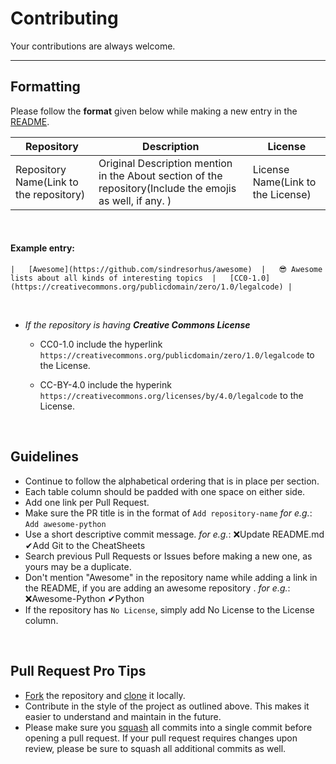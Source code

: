 # Contributing
Your contributions are always welcome.

----

## Formatting

Please follow the **format** given below while making a new entry in the [README](https://github.com/PawelBorkar/awesome-repos/blob/master/README.md).

Repository  |   Description |   License |
|---|---|---|
|   Repository Name(Link to the repository) |  Original Description mention in the About section of the repository(Include the emojis as well, if any. )    |   License Name(Link to the License) |

<br>

#### Example entry:

`|   [Awesome](https://github.com/sindresorhus/awesome)  |   😎 Awesome lists about all kinds of interesting topics  |   [CC0-1.0](https://creativecommons.org/publicdomain/zero/1.0/legalcode) |`

<br>

- *If the repository is having **Creative Commons License***

    - CC0-1.0 include the hyperlink `https://creativecommons.org/publicdomain/zero/1.0/legalcode` to the License.

    - CC-BY-4.0 include the hyperink `https://creativecommons.org/licenses/by/4.0/legalcode` to the License.

<br>

## Guidelines

- Continue to follow the alphabetical ordering that is in place per section.
- Each table column should be padded with one space on either side.
- Add one link per Pull Request.
- Make sure the PR title is in the format of `Add repository-name` *for e.g.*: `Add awesome-python`
- Use a short descriptive commit message. *for e.g.*: ❌Update README.md ✔Add Git to the CheatSheets
- Search previous Pull Requests or Issues before making a new one, as yours may be a duplicate.
- Don't mention "Awesome" in the repository name while adding a link in the README, if you are adding an awesome repository . *for e.g.*: ❌Awesome-Python  ✔Python
- If the repository has `No License`, simply add No License to the License column.

<br>

## Pull Request Pro Tips

- [Fork](http://guides.github.com/activities/forking/) the repository and [clone](https://help.github.com/articles/cloning-a-repository/) it locally.
- Contribute in the style of the project as outlined above. This makes it easier to understand and maintain in the future.
- Please make sure you [squash](https://github.com/todotxt/todo.txt-android/wiki/Squash-All-Commits-Related-to-a-Single-Issue-into-a-Single-Commit) all commits into a single commit before opening a pull request. If your pull request requires changes upon review, please be sure to squash all additional commits as well.







